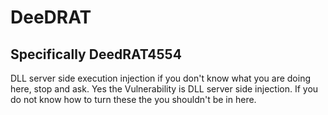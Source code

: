 # DeeDRAT

## Specifically DeedRAT4554
DLL server side execution injection
if you don't know what you are doing here, stop and ask.
Yes the Vulnerability is DLL server side injection.
If you do not know how to turn these the  you shouldn't be in here.
